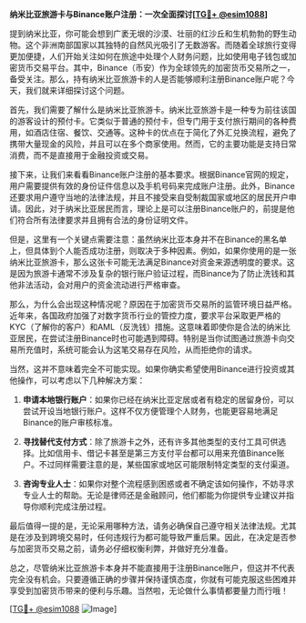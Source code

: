 **纳米比亚旅游卡与Binance账户注册：一次全面探讨[[TG💪+ @esim1088](https://t.me/s/esim1088)]**

提到纳米比亚，你可能会想到广袤无垠的沙漠、壮丽的红沙丘和生机勃勃的野生动物。这个非洲南部国家以其独特的自然风光吸引了无数游客。而随着全球旅行变得更加便捷，人们开始关注如何在旅途中处理个人财务问题，比如使用电子钱包或加密货币交易平台。其中，Binance（币安）作为全球领先的加密货币交易所之一，备受关注。那么，持有纳米比亚旅游卡的人是否能够顺利注册Binance账户呢？今天，我们就来详细探讨这个问题。

首先，我们需要了解什么是纳米比亚旅游卡。纳米比亚旅游卡是一种专为前往该国的游客设计的预付卡。它类似于普通的预付卡，但专门用于支付旅行期间的各种费用，如酒店住宿、餐饮、交通等。这种卡的优点在于简化了外汇兑换流程，避免了携带大量现金的风险，并且可以在多个商家使用。然而，它的主要功能是支持日常消费，而不是直接用于金融投资或交易。

接下来，让我们来看看Binance账户注册的基本要求。根据Binance官网的规定，用户需要提供有效的身份证件信息以及手机号码来完成账户注册。此外，Binance还要求用户遵守当地的法律法规，并且不接受来自受制裁国家或地区的居民开户申请。因此，对于纳米比亚居民而言，理论上是可以注册Binance账户的，前提是他们符合所有法律要求并且拥有合法的身份证明文件。

但是，这里有一个关键点需要注意：虽然纳米比亚本身并不在Binance的黑名单上，但具体到个人能否成功注册，则取决于多种因素。例如，如果你使用的是一张纳米比亚旅游卡，那么这张卡可能无法满足Binance对资金来源透明度的要求。这是因为旅游卡通常不涉及复杂的银行账户验证过程，而Binance为了防止洗钱和其他非法活动，会对用户的资金流动进行严格审查。

那么，为什么会出现这种情况呢？原因在于加密货币交易所的监管环境日益严格。近年来，各国政府加强了对数字货币行业的管控力度，要求平台采取更严格的KYC（了解你的客户）和AML（反洗钱）措施。这意味着即使你是合法的纳米比亚居民，在尝试注册Binance时也可能遇到障碍。特别是当你试图通过旅游卡向交易所充值时，系统可能会认为这笔交易存在风险，从而拒绝你的请求。

当然，这并不意味着完全不可能实现。如果你确实希望使用Binance进行投资或其他操作，可以考虑以下几种解决方案：

1. **申请本地银行账户**：如果你已经在纳米比亚定居或者有稳定的居留身份，可以尝试开设当地银行账户。这样不仅方便管理个人财务，也能更容易地满足Binance的账户审核标准。

2. **寻找替代支付方式**：除了旅游卡之外，还有许多其他类型的支付工具可供选择。比如信用卡、借记卡甚至是第三方支付平台都可以用来充值Binance账户。不过同样需要注意的是，某些国家或地区可能限制特定类型的支付渠道。

3. **咨询专业人士**：如果你对整个流程感到困惑或者不确定该如何操作，不妨寻求专业人士的帮助。无论是律师还是金融顾问，他们都能为你提供专业建议并指导你顺利完成注册过程。

最后值得一提的是，无论采用哪种方法，请务必确保自己遵守相关法律法规。尤其是在涉及到跨境交易时，任何违规行为都可能导致严重后果。因此，在决定是否参与加密货币交易之前，请务必仔细权衡利弊，并做好充分准备。

总之，尽管纳米比亚旅游卡本身并不能直接用于注册Binance账户，但这并不代表完全没有机会。只要遵循正确的步骤并保持谨慎态度，你就有可能克服这些困难并享受到加密货币带来的便利与乐趣。当然啦，无论做什么事情都要量力而行哦！

[[TG💪+ @esim1088](https://t.me/s/esim1088) ![Image](https://i.postimg.cc/4NQfJmqS/Snipaste-2025-05-13-00-14-12.png)]